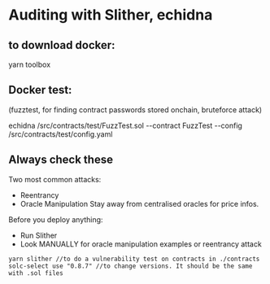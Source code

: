 # Auditing with Slither, echidna


## to download docker:
yarn toolbox

## Docker test:
(fuzztest, for finding contract passwords stored onchain, bruteforce attack)

echidna /src/contracts/test/FuzzTest.sol --contract FuzzTest --config /src/contracts/test/config.yaml

## Always check these

Two most common attacks:
- Reentrancy
- Oracle Manipulation
Stay away from centralised oracles for price infos.

Before you deploy anything:
- Run Slither
- Look MANUALLY for oracle manipulation examples or reentrancy attack

```shell
yarn slither //to do a vulnerability test on contracts in ./contracts
solc-select use "0.8.7" //to change versions. It should be the same with .sol files
```
